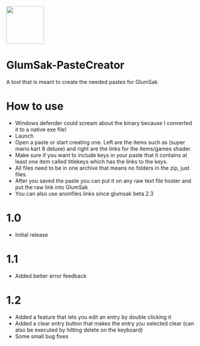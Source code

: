 <img src="https://i.imgur.com/XwPonAe.png" width="100" height="100" />

# GlumSak-PasteCreator
A tool that is meant to create the needed pastes for GlumSak

# How to use
- Windows defender could scream about the binary because I converted it to a native exe file!
- Launch
- Open a paste or start creating one. Left are the items such as (super mario kart 8 deluxe) and right are the links for the items/games shader.
- Make sure if you want to include keys in your paste that it contains at least one item called titlekeys which has the links to the keys.
- All files need to be in one archive that means no folders in the zip, just files.
- After you saved the paste you can put it on any raw text file hoster and put the raw link into GlumSak
- You can also use anonfiles links since glumsak beta 2.3

# 1.0
- Initial release

# 1.1
- Added better error feedback

# 1.2
- Added a feature that lets you edit an entry by double clicking it
- Added a clear entry button that makes the entry you selected clear (can also be executed by hitting delete on the keyboard)
- Some small bug fixes
